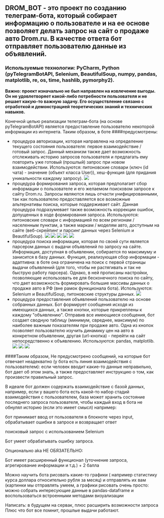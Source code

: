 ## DROM_BOT - это проект по созданию телеграм-бота, который собирает информацию о пользователе и на ее основе позволяет делать запрос на сайт о продаже авто Drom.ru. В качестве ответа бот отправляет пользователю данные из объявлений.

### Используемые технологии: PyCharm, Python (pyTelegramBotAPI, Selenium, BeautifulSoup, numpy, pandas, matplotlib, re, os, time, hashlib, pymorphy2).

**Важно: проект изначально не был направлен на извлечение выгоды. Он не удовлетворяет какой-либо потребности пользователя и не решает какую-то важную задачу. Его осуществление связано с отработкой и демонстрацией теоретических знаний и технических навыков.**

Конечной целью реализации телеграм-бота (на основе pyTelegramBotAPI) является предоставление пользователю некоторой информации из интернета. Таким образом, в боте ####предусмотрены:
- процедура авторизации, которая направлена на определение текущего состояния пользователя: первое взаимодействие / готовый запрос. Данный механизм также дает возможность отслеживать историю запросов пользователя и предлагать ему повторить уже готовый (прошлый) запрос при новом взаимодействии. Используются: питоновские словари (ключ (id чата) - значение (объект класса User)), хеш-функция (для придания уникальности каждому запросу).
![](https://github.com/maxzhrvl/projects/blob/main/DS_course_HSE/DROM_BOT/readme_img/1.png?token=GHSAT0AAAAAAB22OEAFHWD7MHLOVSSU6BRKY35ETDQ.png)
- процедура формирования запроса, которая предполагает сбор информации о пользователе и его желаемом поисковом запросе к сайту Drom.ru. Запросы являются лишь отчасти унифицированными, так как пользователю предоставляется все возможные альтернативы поиска, которые поддерживает сайт. Данная процедура подразумевает также возможность коррекции ошибок, допущенных в ходе формирования запроса. Используются: питоновские словари с информацией по всем регионам / населенным пунктам, а также маркам / моделям авто, доступным на сайте (веб-скрейпинг и парсинг данных через Selenium и BeautifulSoup).
![](https://github.com/maxzhrvl/projects/blob/main/DS_course_HSE/DROM_BOT/readme_img/2.png?token=GHSAT0AAAAAAB22OEAFHWD7MHLOVSSU6BRKY35ETDQ.png)
![](https://github.com/maxzhrvl/projects/blob/main/DS_course_HSE/DROM_BOT/readme_img/3.png?token=GHSAT0AAAAAAB22OEAFHWD7MHLOVSSU6BRKY35ETDQ.png)
![](https://github.com/maxzhrvl/projects/blob/main/DS_course_HSE/DROM_BOT/readme_img/4.png?token=GHSAT0AAAAAAB22OEAFHWD7MHLOVSSU6BRKY35ETDQ.png)
![](https://github.com/maxzhrvl/projects/blob/main/DS_course_HSE/DROM_BOT/readme_img/5.png?token=GHSAT0AAAAAAB22OEAFHWD7MHLOVSSU6BRKY35ETDQ.png)
![](https://github.com/maxzhrvl/projects/blob/main/DS_course_HSE/DROM_BOT/readme_img/6.png?token=GHSAT0AAAAAAB22OEAFHWD7MHLOVSSU6BRKY35ETDQ.png)
- процедура поиска информации, которая по своей сути является парсером данных с выдачи объявлений по запросу на сайте. Информация, доступная в объявлении, собирается по максимуму и занисится в базу данных. Функция, реализующая сбор информации - адаптивна: в боте она ограничена на поиск с первой страницы выдачи объявлений (для того, чтобы не растягивать и так не быструю работу парсера). Однако, в ней прописаны настройки, позволяющие использовать ее для бесконечного поиска по сайту, что дает возможность формировать большие массивы данных о продаже авто в РФ (вне рамок функционала бота). Используются: Selenium и BeautifulSoup, питоновские структуры данных.
![](https://github.com/maxzhrvl/projects/blob/main/DS_course_HSE/DROM_BOT/readme_img/7.png?token=GHSAT0AAAAAAB22OEAFHWD7MHLOVSSU6BRKY35ETDQ.png)
- процедура предоставления объявлений пользователю на основе собранных данных. Бот формирует сообщения исходя из имеющихся данных, а также кнопки, которые прикреплены к каждому "объявлению". Отправив все имеющиеся сообщения, бот создает сводную таблицу (минимум, свреднее, максимум) по наиболее важным показателям при продаже авто. Одна из кнопок позволяет пользователю изучить динамику цен на авто в конкретном объявлении, другая (url-кнопка) - перейти на сайт непосредственно к объявлению. Используются: pandas, matplotlib.
![](https://github.com/maxzhrvl/projects/blob/main/DS_course_HSE/DROM_BOT/readme_img/8.png?token=GHSAT0AAAAAAB22OEAFHWD7MHLOVSSU6BRKY35ETDQ.png)
![](https://github.com/maxzhrvl/projects/blob/main/DS_course_HSE/DROM_BOT/readme_img/9.png?token=GHSAT0AAAAAAB22OEAFHWD7MHLOVSSU6BRKY35ETDQ.png)
![](https://github.com/maxzhrvl/projects/blob/main/DS_course_HSE/DROM_BOT/readme_img/10.png?token=GHSAT0AAAAAAB22OEAFHWD7MHLOVSSU6BRKY35ETDQ.png)

####Таким образом, 
Не предусмотрено сообщений, на которые бот отвечает неадекватно (у бота есть линия взаимодействия с пользователем): если человек вводит какие-то данные неправильно, бот дает об этом знать, а также предоставляет инструкцию о том, как произвести правильный запрос.

В идеале бот должен содержать взаимодействие с базой данных, например, если у вашего бота есть какой-то набор стадий взаимодействия с пользователем, база может хранить состояние последнего запроса пользователя, чтобы каждый вход в бота не обнулял историю (если это имеет смысл) например:

бот принимает ввод от пользователя в блокноте через input, обрабатывает ошибки в запросе и возвращает ответ

поисковый запрос с использованием Selenium
 
Бот умеет обрабатывать ошибку запроса.

Опционально aka НЕ ОБЯЗАТЕЛЬНО:


Бот имеет расширенный функционал (уточнение запроса, агрегирование информации и т.д.) + 2 балла

Можно научить бота рисовать какие-то графики ( например статистику курса доллара относительно рубля за месяц) и отправлять их вам (картинки мы отправлять умеем, а графики рисовать очень просто: можно собрать интересующие данные в pandas-dataframe и воспользоваться встроенными методами визуализации

Написать: в будущем на сервак, плюс расширить возможности запроса
Плюс что бот все помнит, прошлые выдачи работают.
